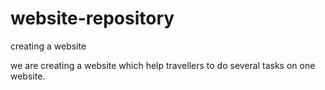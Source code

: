 # website-repository
creating a website 
<br>
<p>we are creating a website which help travellers to do several tasks on one website.</p>
